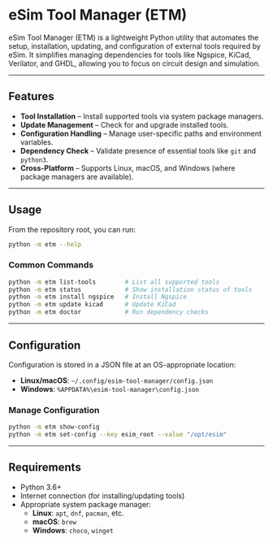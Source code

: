 # eSim Tool Manager (ETM)

eSim Tool Manager (ETM) is a lightweight Python utility that automates the setup, installation, updating, and configuration of external tools required by eSim. It simplifies managing dependencies for tools like Ngspice, KiCad, Verilator, and GHDL, allowing you to focus on circuit design and simulation.

---

## Features 

- **Tool Installation** – Install supported tools via system package managers.
- **Update Management** – Check for and upgrade installed tools.
- **Configuration Handling** – Manage user-specific paths and environment variables.
- **Dependency Check** – Validate presence of essential tools like `git` and `python3`.
- **Cross-Platform** – Supports Linux, macOS, and Windows (where package managers are available).

---

## Usage

From the repository root, you can run:

```bash
python -m etm --help
```

### Common Commands

```bash
python -m etm list-tools        # List all supported tools
python -m etm status            # Show installation status of tools
python -m etm install ngspice   # Install Ngspice
python -m etm update kicad      # Update KiCad
python -m etm doctor            # Run dependency checks
```

---

## Configuration

Configuration is stored in a JSON file at an OS-appropriate location:

- **Linux/macOS**: `~/.config/esim-tool-manager/config.json`
- **Windows**: `%APPDATA%\esim-tool-manager\config.json`

### Manage Configuration

```bash
python -m etm show-config
python -m etm set-config --key esim_root --value "/opt/esim"
```

---

## Requirements

- Python 3.6+
- Internet connection (for installing/updating tools)
- Appropriate system package manager:
  - **Linux**: `apt`, `dnf`, `pacman`, etc.
  - **macOS**: `brew`
  - **Windows**: `choco`, `winget`
